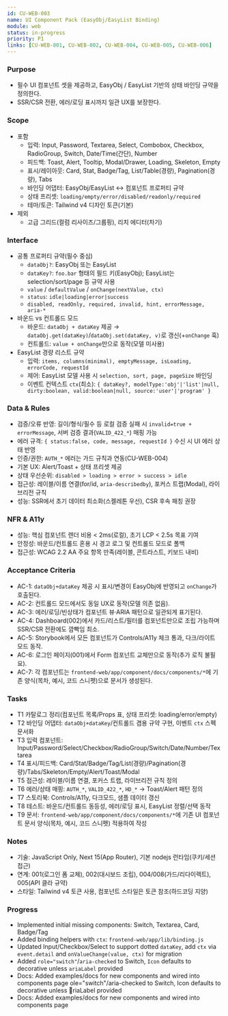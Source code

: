 ```yaml
---
id: CU-WEB-003
name: UI Component Pack (EasyObj/EasyList Binding)
module: web
status: in-progress
priority: P1
links: [CU-WEB-001, CU-WEB-002, CU-WEB-004, CU-WEB-005, CU-WEB-006]
---
```


### Purpose
- 필수 UI 컴포넌트 셋을 제공하고, EasyObj / EasyList 기반의 상태 바인딩 규약을 정의한다.
- SSR/CSR 전환, 에러/로딩 표시까지 일관 UX를 보장한다.

### Scope
- 포함
  - 입력: Input, Password, Textarea, Select, Combobox, Checkbox, RadioGroup, Switch, Date/Time(간단), Number
  - 피드백: Toast, Alert, Tooltip, Modal/Drawer, Loading, Skeleton, Empty
  - 표시/레이아웃: Card, Stat, Badge/Tag, List/Table(경량), Pagination(경량), Tabs
  - 바인딩 어댑터: EasyObj/EasyList ↔ 컴포넌트 프로퍼티 규약
  - 상태 프리셋: `loading/empty/error/disabled/readonly/required`
  - 테마/토큰: Tailwind v4 디자인 토큰(기본)
- 제외
  - 고급 그리드(컬럼 리사이즈/그룹핑), 리치 에디터(차기)

### Interface
- 공통 프로퍼티 규약(필수 중심)
  - `dataObj?`: EasyObj 또는 EasyList
  - `dataKey?`: `foo.bar` 형태의 필드 키(EasyObj); EasyList는 selection/sort/page 등 규약 사용
  - `value` / `defaultValue` / `onChange(nextValue, ctx)`
  - `status`: `idle|loading|error|success`
  - `disabled, readOnly, required, invalid, hint, errorMessage, aria-*`
- 바운드 vs 컨트롤드 모드
  - 바운드: `dataObj + dataKey` 제공 → `dataObj.get(dataKey)`/`dataObj.set(dataKey, v)`로 갱신(+`onChange` 훅)
  - 컨트롤드: `value + onChange`만으로 동작(모델 미사용)
- EasyList 경량 리스트 규약
  - 입력: `items, columns(minimal), emptyMessage, isLoading, errorCode, requestId`
  - 제어: EasyList 모델 사용 시 `selection, sort, page, pageSize` 바인딩
  - 이벤트 컨텍스트 `ctx`(최소): `{ dataKey?, modelType:'obj'|'list'|null, dirty:boolean, valid:boolean|null, source:'user'|'program' }`

### Data & Rules
- 검증/오류 반영: 길이/형식/필수 등 로컬 검증 실패 시 `invalid=true + errorMessage`, 서버 검증 결과(`VALID_422_*`) 매핑 가능
- 에러 규격: `{ status:false, code, message, requestId }` 수신 시 UI 에러 상태 반영
- 인증/권한: `AUTH_*` 에러는 가드 규칙과 연동(CU-WEB-004)
- 기본 UX: Alert/Toast + 상태 프리셋 제공
- 상태 우선순위: `disabled > loading > error > success > idle`
- 접근성: 레이블/이름 연결(for/id, `aria-describedby`), 포커스 트랩(Modal), 라이브리전 규칙
- 성능: SSR에서 초기 데이터 최소화(스켈레톤 우선), CSR 후속 패칭 권장

### NFR & A11y
- 성능: 핵심 컴포넌트 렌더 비용 < 2ms(로컬), 초기 LCP < 2.5s 목표 기여
- 안정성: 바운드/컨트롤드 혼용 시 경고 로그 및 컨트롤드 모드로 폴백
- 접근성: WCAG 2.2 AA 주요 항목 만족(레이블, 콘트라스트, 키보드 내비)

### Acceptance Criteria
- AC-1: `dataObj+dataKey` 제공 시 표시/변경이 EasyObj에 반영되고 `onChange`가 호출된다.
- AC-2: 컨트롤드 모드에서도 동일 UX로 동작(모델 의존 없음).
- AC-3: 에러/로딩/빈상태가 컴포넌트 뷰·ARIA 패턴으로 일관되게 표기된다.
- AC-4: Dashboard(002)에서 카드/리스트/필터를 컴포넌트만으로 조립 가능하며 SSR/CSR 전환에도 깜빡임 최소.
- AC-5: Storybook에서 모든 컴포넌트가 Controls/A11y 체크 통과, 다크/라이트 모드 동작.
- AC-6: 로그인 페이지(001)에서 Form 컴포넌트 교체만으로 동작(추가 로직 불필요).
- AC-7: 각 컴포넌트는 `frontend-web/app/component/docs/components/*`에 기존 양식(목차, 예시, 코드 스니펫)으로 문서가 생성된다.

### Tasks
- T1 카탈로그 정리(컴포넌트 목록/Props 표, 상태 프리셋: loading/error/empty)
- T2 바인딩 어댑터: `dataObj+dataKey`/컨트롤드 겸용 규약 구현, 이벤트 `ctx` 스펙 문서화
- T3 입력 컴포넌트: Input/Password/Select/Checkbox/RadioGroup/Switch/Date/Number/Textarea
- T4 표시/피드백: Card/Stat/Badge/Tag/List(경량)/Pagination(경량)/Tabs/Skeleton/Empty/Alert/Toast/Modal
- T5 접근성: 레이블/이름 연결, 포커스 트랩, 라이브리전 규칙 정의
- T6 에러/상태 매핑: `AUTH_*`, `VALID_422_*`, `HD_*` → Toast/Alert 패턴 정의
- T7 스토리북: Controls/A11y, 다크모드, 샘플 데이터 갱신
- T8 테스트: 바운드/컨트롤드 동등성, 에러/로딩 표시, EasyList 정렬/선택 동작
- T9 문서: `frontend-web/app/component/docs/components/*`에 기존 UI 컴포넌트 문서 양식(목차, 예시, 코드 스니펫) 적용하여 작성

### Notes
- 기술: JavaScript Only, Next 15(App Router), 기본 nodejs 런타임(쿠키/세션 접근)
- 연계: 001(로그인 폼 교체), 002(대시보드 조립), 004/008(가드/리다이렉트), 005(API 클라 규약)
- 스타일: Tailwind v4 토큰 사용, 컴포넌트 스타일은 토큰 참조(하드코딩 지양)

### Progress
- Implemented initial missing components: Switch, Textarea, Card, Badge/Tag
- Added binding helpers with `ctx`: `frontend-web/app/lib/binding.js`
- Updated Input/Checkbox/Select to support dotted `dataKey`, add `ctx` via `event.detail` and `onValueChange(value, ctx)` for migration
- Added `role="switch"`/`aria-checked` to Switch, `Icon` defaults to decorative unless `ariaLabel` provided
- Docs: Added examples/docs for new components and wired into components page
ole="switch"/aria-checked to Switch, Icon defaults to decorative unless riaLabel provided
- Docs: Added examples/docs for new components and wired into components page
